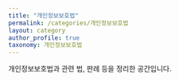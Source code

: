 ```yaml
---
title: "개인정보보호법"
permalink: /categories/개인정보보호법
layout: category
author_profile: true
taxonomy: 개인정보보호법
---
```


개인정보보호법과 관련 법, 판례 등을 정리한 공간입니다.
